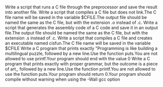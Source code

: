 Write a script that runs a C file through the preprocessor and save the result into another file.
Write a script that compiles a C file but does not link.The C file name will be saved in the variable $CFILE.The output file should be named the same as the C file, but with the extension .o instead of .c.
Write a script that generates the assembly code of a C code and save it in an output file.The output file should be named the same as the C file, but with the extension .s instead of .c.
Write a script that compiles a C file and creates an executable named cisfun.The C file name will be saved in the variable $CFILE
Write a C program that prints exactly "Programming is like building a multilingual puzzle, followed by a new line.Use the function puts.You are not allowed to use printf.Your program should end with the value 0
Write a C program that prints exactly with proper grammar, but the outcome is a piece of art,, followed by a new line.Use the function printf.You are not allowed to use the function puts.Your program should return 0.Your program should compile without warning when using the -Wall gcc option
